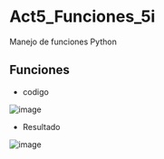 # Act5_Funciones_5i
Manejo de funciones Python

## Funciones

- codigo

![image](https://github.com/user-attachments/assets/7e30cf44-7a56-4698-b72b-04335a58e769)

- Resultado

![image](https://github.com/user-attachments/assets/c5e4159d-5bcb-4ad2-90cd-f652bf9ed3cf)


  
